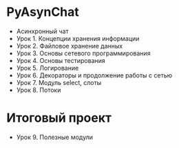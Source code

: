 # PyAsynChat
- Асинхронный чат
- Урок 1. Концепции хранения информации
- Урок 2. Файловое хранение данных
- Урок 3. Основы сетевого программирования
- Урок 4. Основы тестирования
- Урок 5. Логирование
- Урок 6. Декораторы и продолжение работы с сетью
- Урок 7. Модуль select, слоты
- Урок 8. Потоки
# Итоговый проект
- Урок 9. Полезные модули